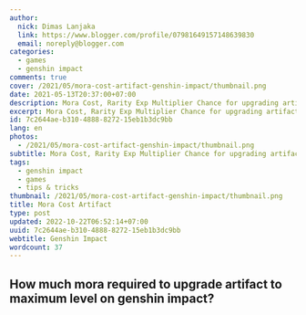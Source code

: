 ```yaml
---
author:
  nick: Dimas Lanjaka
  link: https://www.blogger.com/profile/07981649157148639830
  email: noreply@blogger.com
categories:
  - games
  - genshin impact
comments: true
cover: /2021/05/mora-cost-artifact-genshin-impact/thumbnail.png
date: 2021-05-13T20:37:00+07:00
description: Mora Cost, Rarity Exp Multiplier Chance for upgrading artifact genshin impact
excerpt: Mora Cost, Rarity Exp Multiplier Chance for upgrading artifact genshin impact
id: 7c2644ae-b310-4888-8272-15eb1b3dc9bb
lang: en
photos:
  - /2021/05/mora-cost-artifact-genshin-impact/thumbnail.png
subtitle: Mora Cost, Rarity Exp Multiplier Chance for upgrading artifact genshin impact
tags:
  - genshin impact
  - games
  - tips & tricks
thumbnail: /2021/05/mora-cost-artifact-genshin-impact/thumbnail.png
title: Mora Cost Artifact
type: post
updated: 2022-10-22T06:52:14+07:00
uuid: 7c2644ae-b310-4888-8272-15eb1b3dc9bb
webtitle: Genshin Impact
wordcount: 37
---
```


<h2>How much mora required to upgrade artifact to maximum level on genshin impact?</h2>
<!-- include mora-cost-artifact-genshin-impact/content.html -->
<!-- css mora-cost-artifact-genshin-impact/style.css -->